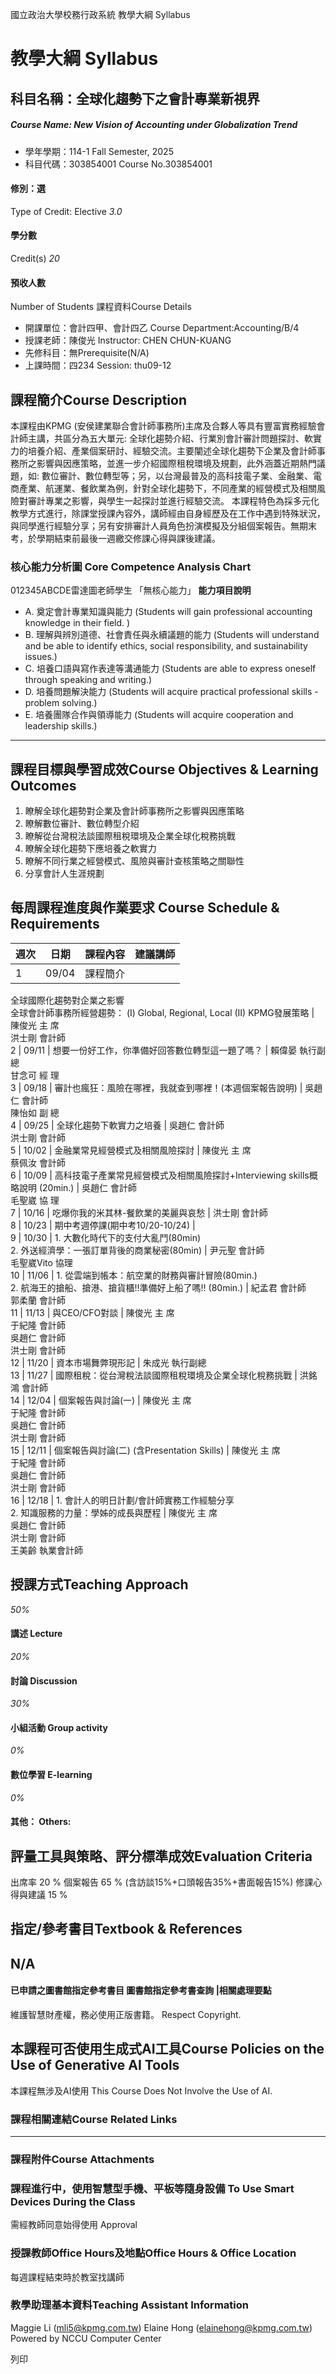 國立政治大學校務行政系統 教學大綱 Syllabus
# 教學大綱 Syllabus
##  科目名稱：全球化趨勢下之會計專業新視界
#####  Course Name: New Vision of Accounting under Globalization Trend
  * 學年學期：114-1 Fall Semester, 2025 
  * 科目代碼：303854001 Course No.303854001


#### 修別：選
Type of Credit: Elective 
_3.0_
#### 學分數
Credit(s)
_20_
#### 預收人數
Number of Students
課程資料Course Details
  * 開課單位：會計四甲、會計四乙 Course Department:Accounting/B/4 
  * 授課老師：陳俊光 Instructor: CHEN CHUN-KUANG 
  * 先修科目：無Prerequisite(N/A)
  * 上課時間：四234 Session: thu09-12 


##  課程簡介Course Description
本課程由KPMG (安侯建業聯合會計師事務所)主席及合夥人等具有豐富實務經驗會計師主講，共區分為五大單元: 全球化趨勢介紹、行業別會計審計問題探討、軟實力的培養介紹、產業個案研討、經驗交流。主要闡述全球化趨勢下企業及會計師事務所之影響與因應策略，並進一步介紹國際租稅環境及規劃，此外涵蓋近期熱門議題，如: 數位審計、數位轉型等；另，以台灣最普及的高科技電子業、金融業、電商產業、航運業、餐飲業為例，針對全球化趨勢下，不同產業的經營模式及相關風險對審計專業之影響，與學生一起探討並進行經驗交流。
本課程特色為採多元化教學方式進行，除課堂授課內容外，講師經由自身經歷及在工作中遇到特殊狀況，與同學進行經驗分享；另有安排審計人員角色扮演模擬及分組個案報告。無期末考，於學期結束前最後一週繳交修課心得與課後建議。
###  核心能力分析圖 Core Competence Analysis Chart
012345ABCDE雷達圖老師學生
「無核心能力」 
**能力項目說明**
  * A. 奠定會計專業知識與能力 (Students will gain professional accounting knowledge in their field. )
  * B. 理解與辨別道德、社會責任與永續議題的能力 (Students will understand and be able to identify ethics, social responsibility, and sustainability issues.)
  * C. 培養口語與寫作表達等溝通能力 (Students are able to express oneself through speaking and writing.)
  * D. 培養問題解決能力 (Students will acquire practical professional skills - problem solving.)
  * E. 培養團隊合作與領導能力 (Students will acquire cooperation and leadership skills.)


* * *
##  課程目標與學習成效Course Objectives & Learning Outcomes 
1. 瞭解全球化趨勢對企業及會計師事務所之影響與因應策略
2. 瞭解數位審計、數位轉型介紹
3. 瞭解從台灣稅法談國際租稅環境及企業全球化稅務挑戰
4. 瞭解全球化趨勢下應培養之軟實力
5. 瞭解不同行業之經營模式、風險與審計查核策略之關聯性
6. 分享會計人生涯規劃
##  每周課程進度與作業要求 Course Schedule & Requirements
**週次** |  **日期** |  **課程內容** |  **建議講師**  
---|---|---|---  
1 |  09/04 |  課程簡介  
全球國際化趨勢對企業之影響  
全球會計師事務所經營趨勢： (I) Global, Regional, Local (II) KPMG發展策略 |  陳俊光 主 席  
洪士剛 會計師  
2 |  09/11 |  想要一份好工作，你準備好回答數位轉型這一題了嗎？ |  賴偉晏 執行副總  
甘念可 經 理  
3 |  09/18 |  審計也瘋狂：風險在哪裡，我就查到哪裡！(本週個案報告說明) |  吳趙仁 會計師  
陳怡如 副 總  
4 |  09/25 |  全球化趨勢下軟實力之培養 |  吳趙仁 會計師  
洪士剛 會計師  
5 |  10/02 |  金融業常見經營模式及相關風險探討 |  陳俊光 主 席  
蔡佩汝 會計師  
6 |  10/09 |  高科技電子產業常見經營模式及相關風險探討+Interviewing skills概略說明 (20min.) |  吳趙仁 會計師  
毛聖崴 協 理  
7 |  10/16 |  吃爆你我的米其林-餐飲業的美麗與哀愁 |  洪士剛 會計師  
8 |  10/23 |  期中考週停課(期中考10/20-10/24) |   
9 |  10/30 |  1. 大數化時代下的支付大亂鬥(80min)  
2. 外送經濟學：一張訂單背後的商業秘密(80min) |  尹元聖 會計師  
毛聖崴Vito 協理  
10 |  11/06 |  1. 從雲端到帳本：航空業的財務與審計冒險(80min.)  
2. 航海王的搶船、搶港、搶貨櫃!!準備好上船了嗎!! (80min.) |  紀孟君 會計師  
郭柔蘭 會計師  
11 |  11/13 |  與CEO/CFO對談 |  陳俊光 主 席  
于紀隆 會計師  
吳趙仁 會計師  
洪士剛 會計師  
12 |  11/20 |  資本市場舞弊現形記 |  朱成光 執行副總  
13 |  11/27 |  國際租稅：從台灣稅法談國際租稅環境及企業全球化稅務挑戰 |  洪銘鴻 會計師  
14 |  12/04 |  個案報告與討論(一) |  陳俊光 主 席  
于紀隆 會計師  
吳趙仁 會計師  
洪士剛 會計師  
15 |  12/11 |  個案報告與討論(二) (含Presentation Skills) |  陳俊光 主 席  
于紀隆 會計師  
吳趙仁 會計師  
洪士剛 會計師  
16 |  12/18 |  1. 會計人的明日計劃/會計師實務工作經驗分享  
2. 知識服務的力量：學姊的成長與歷程 |  陳俊光 主 席  
吳趙仁 會計師  
洪士剛 會計師  
王美齡 執業會計師  
##  授課方式Teaching Approach
_50%_
####  講述 Lecture
_20%_
####  討論 Discussion
_30%_
####  小組活動 Group activity
_0%_
####  數位學習 E-learning
_0%_
####  其他： Others:
##  評量工具與策略、評分標準成效Evaluation Criteria
出席率 20 %
個案報告 65 % (含訪談15%+口頭報告35%+書面報告15%)
修課心得與建議 15 %
##  指定/參考書目Textbook & References
## N/A
####  已申請之圖書館指定參考書目  圖書館指定參考書查詢 |相關處理要點
維護智慧財產權，務必使用正版書籍。 Respect Copyright.
##  本課程可否使用生成式AI工具Course Policies on the Use of Generative AI Tools
本課程無涉及AI使用 This Course Does Not Involve the Use of AI.
###  課程相關連結Course Related Links
* * *
###  課程附件Course Attachments
###  課程進行中，使用智慧型手機、平板等隨身設備 To Use Smart Devices During the Class
需經教師同意始得使用  Approval
###  授課教師Office Hours及地點Office Hours & Office Location
每週課程結束時於教室找講師
###  教學助理基本資料Teaching Assistant Information
Maggie Li (mli5@kpmg.com.tw)
Elaine Hong (elainehong@kpmg.com.tw)
Powered by NCCU Computer Center
  
列印
